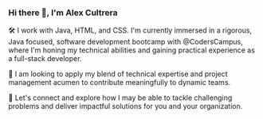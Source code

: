 ### Hi there 👋, I'm Alex Cultrera


🛠️ I work with Java, HTML, and CSS. I'm currently immersed in a rigorous, Java focused, software development bootcamp with @CodersCampus, where I'm honing my technical abilities and gaining practical experience as a full-stack developer. 

🔭 I am looking to apply my blend of technical expertise and project management acumen to contribute meaningfully to dynamic teams. 

🤝 Let's connect and explore how I may be able to tackle challenging problems and deliver impactful solutions for you and your organization.



<!--
**Alex-Cultrera/Alex-Cultrera** is a ✨ _special_ ✨ repository because its `README.md` (this file) appears on your GitHub profile.

Here are some ideas to get you started:

- 🔭 I’m currently working on ...
- 🌱 I’m currently learning ...
- 👯 I’m looking to collaborate on ...
- 🤔 I’m looking for help with ...
- 💬 Ask me about ...
- 📫 How to reach me: ...
- 😄 Pronouns: ...
- ⚡ Fun fact: ...
-->
